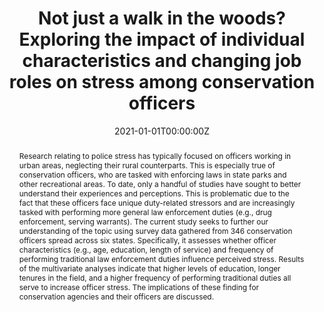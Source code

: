---
abstract: Research relating to police stress has typically focused on officers working in urban areas, neglecting their rural counterparts. This is especially true of conservation officers, who are tasked with enforcing laws in state parks and other recreational areas. To date, only a handful of studies have sought to better understand their experiences and perceptions. This is problematic due to the fact that these officers face unique duty-related stressors and are increasingly tasked with performing more general law enforcement duties (e.g., drug enforcement, serving warrants). The current study seeks to further our understanding of the topic using survey data gathered from 346 conservation officers spread across six states. Specifically, it assesses whether officer characteristics (e.g., age, education, length of service) and frequency of performing traditional law enforcement duties influence perceived stress. Results of the multivariate analyses indicate that higher levels of education, longer tenures in the field, and a higher frequency of performing traditional duties all serve to increase officer stress. The implications of these finding for conservation agencies and their officers are discussed.
authors:
- Ledford L
- Osborne D
- Edwards B
- Stickle B
date: "2021-01-01T00:00:00Z"
doi: "https://doi.org/10.1080/15614263.2020.1821682"
featured: false
image:
  caption: 'Image credit: [**Virginia DWR**](https://www.google.com/url?sa=i&url=https%3A%2F%2Fdwr.virginia.gov%2Fblog%2Fa-day-in-the-life-of-a-conservation-police-officer%2F&psig=AOvVaw0-LUTW1p1jvU5F-TxoXWRr&ust=1621370558290000&source=images&cd=vfe&ved=0CAIQjRxqFwoTCLCljqHK0fACFQAAAAAdAAAAABAD)'
  focal_point: ""
  preview_only: false
projects:
- internal-project
publication: "*Police Practice and Research: An International Journal*, *22*(1), 274-289"
publication_short: ""
publication_types:
- "2"
title: Not just a walk in the woods? Exploring the impact of individual characteristics and changing job roles on stress among conservation officers
---